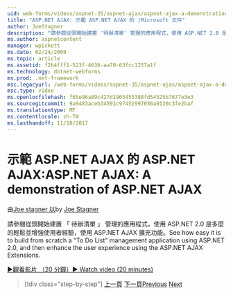 ```yaml
---
uid: web-forms/videos/aspnet-35/aspnet-ajax/aspnet-ajax-a-demonstration-of-aspnet-ajax
title: "ASP.NET AJAX: 示範 ASP.NET AJAX 的 |Microsoft 文件"
author: JoeStagner
description: "請參閱從頭開始建置 '待辦清單' 管理的應用程式，使用 ASP.NET 2.0 是多麼的輕鬆並增強使用者經驗，使用 ASP.NET AJAX..."
ms.author: aspnetcontent
manager: wpickett
ms.date: 02/24/2009
ms.topic: article
ms.assetid: f2b4fff1-523f-4636-aa70-63fcc1257a1f
ms.technology: dotnet-webforms
ms.prod: .net-framework
msc.legacyurl: /web-forms/videos/aspnet-35/aspnet-ajax/aspnet-ajax-a-demonstration-of-aspnet-ajax
msc.type: video
ms.openlocfilehash: f65e96a89c427d1965455388fd54525b7677e3e3
ms.sourcegitcommit: 9a9483aceb34591c97451997036a9120c3fe2baf
ms.translationtype: MT
ms.contentlocale: zh-TW
ms.lasthandoff: 11/10/2017
---
```

<a name="aspnet-ajax-a-demonstration-of-aspnet-ajax"></a><span data-ttu-id="5eea4-103">示範 ASP.NET AJAX 的 ASP.NET AJAX:</span><span class="sxs-lookup"><span data-stu-id="5eea4-103">ASP.NET AJAX: A demonstration of ASP.NET AJAX</span></span>
====================
<span data-ttu-id="5eea4-104">由[Joe stagner 以](https://github.com/JoeStagner)</span><span class="sxs-lookup"><span data-stu-id="5eea4-104">by [Joe Stagner](https://github.com/JoeStagner)</span></span>

<span data-ttu-id="5eea4-105">請參閱從頭開始建置 「 待辦清單 」 管理的應用程式，使用 ASP.NET 2.0 是多麼的輕鬆並增強使用者經驗，使用 ASP.NET AJAX 擴充功能。</span><span class="sxs-lookup"><span data-stu-id="5eea4-105">See how easy it is to build from scratch a "To Do List" management application using ASP.NET 2.0, and then enhance the user experience using the ASP.NET AJAX Extensions.</span></span>

[<span data-ttu-id="5eea4-106">&#9654;觀看影片 （20 分鐘）</span><span class="sxs-lookup"><span data-stu-id="5eea4-106">&#9654; Watch video (20 minutes)</span></span>](https://channel9.msdn.com/Blogs/ASP-NET-Site-Videos/aspnet-ajax-a-demonstration-of-aspnet-ajax)

>[!div class="step-by-step"]
<span data-ttu-id="5eea4-107">[上一頁](creating-and-using-an-ajax-enabled-web-service-in-a-web-site.md)
[下一頁](adonet-data-services-with-aspnet-ajax-support.md)</span><span class="sxs-lookup"><span data-stu-id="5eea4-107">[Previous](creating-and-using-an-ajax-enabled-web-service-in-a-web-site.md)
[Next](adonet-data-services-with-aspnet-ajax-support.md)</span></span>
